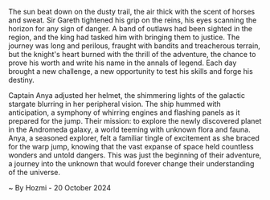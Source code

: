 
The sun beat down on the dusty trail, the air thick with the scent of horses and sweat.  Sir Gareth tightened his grip on the reins, his eyes scanning the horizon for any sign of danger.  A band of outlaws had been sighted in the region, and the king had tasked him with bringing them to justice.  The journey was long and perilous, fraught with bandits and treacherous terrain, but the knight's heart burned with the thrill of the adventure, the chance to prove his worth and write his name in the annals of legend.  Each day brought a new challenge, a new opportunity to test his skills and forge his destiny.

Captain Anya adjusted her helmet, the shimmering lights of the galactic stargate blurring in her peripheral vision.  The ship hummed with anticipation, a symphony of whirring engines and flashing panels as it prepared for the jump.  Their mission: to explore the newly discovered planet in the Andromeda galaxy, a world teeming with unknown flora and fauna.  Anya, a seasoned explorer, felt a familiar tingle of excitement as she braced for the warp jump, knowing that the vast expanse of space held countless wonders and untold dangers.  This was just the beginning of their adventure, a journey into the unknown that would forever change their understanding of the universe. 

~ By Hozmi - 20 October 2024
